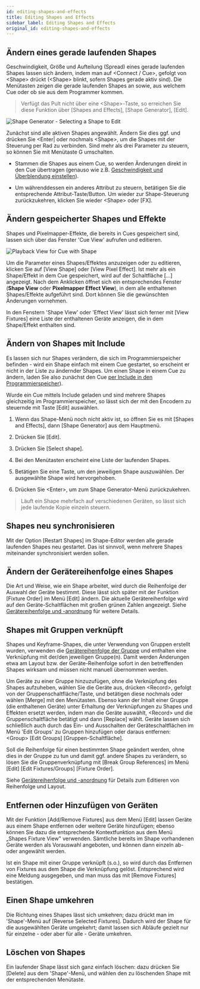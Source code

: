 ```yaml
---
id: editing-shapes-and-effects
title: Editing Shapes and Effects
sidebar_label: Editing Shapes and Effects
original_id: editing-shapes-and-effects
---
```


Ändern eines gerade laufenden Shapes
------------------------------------

Geschwindigkeit, Größe und Aufteilung (Spread) eines gerade laufenden
Shapes lassen sich ändern, indem man auf \<Connect / Cue\>, gefolgt von
\<Shape\> drückt (\<Shape\> blinkt, sofern Shapes gerade aktiv sind).
Die Menütasten zeigen die gerade laufenden Shapes an sowie, aus welchem
Cue oder ob sie aus dem Programmer kommen.

>   Verfügt das Pult nicht über eine \<Shape\>-Taste, so erreichen Sie
    diese Funktion über \[Shapes and Effects\], \[Shape Generator\], 
    \[Edit\].

![Shape Generator - Selecting a Shape to Edit](/docs/images/Shape-Generator-Selecting-a-Shape-to-Edit.png)

Zunächst sind alle aktiven Shapes angewählt. Ändern Sie dies ggf. und
drücken Sie \<Enter\| oder nochmals \<Shape\>, um die Shapes mit der
Steuerung per Rad zu verbinden. Sind mehr als drei Parameter zu steuern,
so können Sie mit Menütaste G umschalten.

-   Stammen die Shapes aus einem Cue, so werden Änderungen direkt in den
    Cue übertragen (genauso wie z.B. [Geschwindigkeit und Überblendung einstellen](../chases/chase-playback.md#geschwindigkeit-und-überblendung-einstellen)).

-   Um währenddessen ein anderes Attribut zu steuern, betätigen Sie die
    entsprechende Attribut-Taste/Button. Um wieder zur Shape-Steuerung
    zurückzukehren, klicken Sie wieder \<Shape\> oder \[FX\].

Ändern gespeicherter Shapes und Effekte
---------------------------------------

Shapes und Pixelmapper-Effekte, die bereits in Cues gespeichert sind,
lassen sich über das Fenster 'Cue View' aufrufen und editieren.

![Playback View for Cue with Shape](/docs/images/Playback-View-for-Cue-with-Shape.png)

Um die Parameter eines Shapes/Effektes anzuzeigen oder zu editieren,
klicken Sie auf \[View Shape\] oder \[View Pixel Effect\]. Ist mehr als
ein Shape/Effekt in dem Cue gespeichert, wird auf der Schaltfläche
\[\...\] angezeigt. Nach dem Anklicken öffnet sich ein entsprechendes
Fenster (**Shape View** oder **Pixelmapper Effect View**), in dem alle
enthaltenen Shapes/Effekte aufgeführt sind. Dort können Sie die
gewünschten Änderungen vornehmen.

In den Fenstern 'Shape View' oder 'Effect View' lässt sich ferner mit
\[View Fixtures\] eine Liste der enthaltenen Geräte anzeigen, die in dem
Shape/Effekt enthalten sind.

Ändern von Shapes mit Include
-----------------------------

Es lassen sich nur Shapes verändern, die sich im Programmierspeicher
befinden - wird ein Shape einfach mit einem Cue gestartet, so erscheint
er nicht in der Liste zu ändernder Shapes. Um einen Shape in einem Cue zu
ändern, laden Sie also zunächst den Cue [per Include in den
Programmierspeicher](../cues/editing-cues.md#cues-wiederverwenden---die-include-funktion)).

Wurde ein Cue mittels Include geladen und sind mehrere Shapes
gleichzeitig im Programmierspeicher, so lässt sich der mit den Encodern zu
steuernde mit Taste \[Edit\] auswählen.

1. Wenn das Shape-Menü noch nicht aktiv ist, so öffnen Sie es mit \[Shapes and
Effects\], dann \[Shape Generator\] aus dem Hauptmenü.

2. Drücken Sie \[Edit\].

3. Drücken Sie \[Select shape\].

4. Bei den Menütasten erscheint eine Liste der laufenden Shapes.

5. Betätigen Sie eine Taste, um den jeweiligen Shape auszuwählen. Der
ausgewählte Shape wird hervorgehoben.

6. Drücken Sie \<Enter\>, um zum Shape Generator-Menü zurückzukehren.

>   Läuft ein Shape mehrfach auf verschiedenen Geräten, so lässt sich
    jede laufende Kopie einzeln steuern.

Shapes neu synchronisieren
--------------------------

Mit der Option \[Restart Shapes\] im Shape-Editor werden alle gerade
laufenden Shapes neu gestartet. Das ist sinnvoll, wenn mehrere Shapes
miteinander synchronisiert werden sollen.

Ändern der Gerätereihenfolge eines Shapes
-----------------------------------------

Die Art und Weise, wie ein Shape arbeitet, wird durch die Reihenfolge
der Auswahl der Geräte bestimmt. Diese lässt sich später mit der
Funktion \[Fixture Order\] im Menü \[Edit\] ändern. Die aktuelle
Gerätereihenfolge wird auf den Geräte-Schaltflächen mit großen grünen
Zahlen angezeigt. Siehe
[Gerätereihenfolge und -anordnung](../controlling-fixtures/fixture-groups.md#gerätereihenfolge-und--anordnung-in-den-gruppen)
für weitere Details.

Shapes mit Gruppen verknüpft
----------------------------

Shapes und Keyframe-Shapes, die unter Verwendung von Gruppen erstellt
wurden, verwenden die [Gerätereihenfolge der Gruppe](../controlling-fixtures/fixture-groups.md#gerätereihenfolge-und--anordnung-in-den-gruppen) und enthalten eine
Verknüpfung mit der/den jeweiligen Gruppe(n). Damit werden Änderungen
etwa am Layout bzw. der Geräte-Reihenfolge sofort in den betreffenden
Shapes wirksam und müssen nicht manuell übernommen werden.

Um Geräte zu einer Gruppe hinzuzufügen, ohne die Verknüpfung des Shapes
aufzuheben, wählen Sie die Geräte aus, drücken \<Record\>, gefolgt von
der Gruppenschaltfläche/Taste, und betätigen diese nochmals oder wählen
\[Merge\] mit den Menütasten. Ebenso kann der Inhalt einer Gruppe (die
enthaltenen Geräte) unter Erhaltung der Verknüpfungen zu Shapes und
Effekten ersetzt werden, indem man die Geräte auswählt, \<Record\> und
die Gruppenschaltfläche betätigt und dann \[Replace\] wählt. Geräte
lassen sich schließlich auch durch das Ein- und Ausschalten der
Geräteschaltflächen im Menü 'Edit Groups' zu Gruppen hinzufügen oder
daraus entfernen: \<Group\> \[Edit Groups\] \[Gruppen-Schaltfläche\].

Soll die Reihenfolge für einen bestimmten Shape geändert werden, ohne
dies in der Gruppe zu tun und damit ggf. andere Shapes zu verändern, so
lösen Sie die Gruppenverknüpfung mit \[Break Group References\] im Menü
\[Edit\] \[Edit Fixtures/Groups\] \[Fixture Order\].

Siehe [Gerätereihenfolge und -anordnung](../controlling-fixtures/fixture-groups.md#gerätereihenfolge-und--anordnung-in-den-gruppen) für Details zum Editieren von Reihenfolge und Layout.

Entfernen oder Hinzufügen von Geräten
-------------------------------------

Mit der Funktion \[Add/Remove Fixtures\] aus dem Menü \[Edit\] lassen
Geräte aus einem Shape entfernen oder weitere Geräte hinzufügen; ebenso
können Sie dazu die entsprechende Kontextfunktion aus dem Menü „Shapes
Fixture View" verwenden. Sämtliche bereits im Shape vorhandenen Geräte
werden als Vorauswahl angeboten, und können dann einzeln ab- oder
angewählt werden.

Ist ein Shape mit einer Gruppe verknüpft (s.o.), so wird durch das
Entfernen von Fixtures aus dem Shape die Verknüpfung gelöst.
Entsprechend wird eine Meldung ausgegeben, und man muss das mit \[Remove
Fixtures\] bestätigen.

Einen Shape umkehren
--------------------

Die Richtung eines Shapes lässt sich umkehren; dazu drückt man im
'Shape'-Menü auf \[Reverse Selected Fixtures\]. Dadurch wird der Shape
für die ausgewählten Geräte umgekehrt; damit lassen sich Abläufe gezielt
nur für einzelne - oder aber für alle - Geräte umkehren.

Löschen von Shapes
------------------

Ein laufender Shape lässt sich ganz einfach löschen: dazu drücken Sie
\[Delete\] aus dem 'Shape'-Menü, und wählen den zu löschenden Shape mit
der entsprechenden Menütaste.